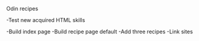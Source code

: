 Odin recipes

-Test new acquired HTML skills

-Build index page
-Build recipe page default
-Add three recipes
-Link sites

